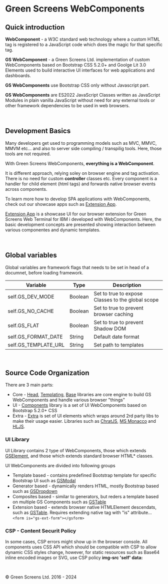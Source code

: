 # Green Screens WebComponents                                          
 
## Quick introduction
 
**WebComponent** - a W3C standard web technology where a custom HTML tag is registered to a JavaScript code which does the magic for that specific tag.
 
**GS WebComponent** - a Green Screens Ltd. implementation of custom WebComponents based on Bootstrap CSS 5.2.0+ and Goolge Lit 3.0 Elements used to build interactive UI interfaces for web applications and dashboards.
 
**GS WebComponents** use Bootstrap CSS only without Javascript part.     
 
**GS WebComponents** are ES2022 JavaScript Classes written as JavaScript Modules in plain vanilla JavaScript without need for any external tools or other framework dependencies to be used in web browsers.

<br>

## Development Basics

Many developers get used to programming models such as MVC, MMVC, MMVM etc... and also to server side compiling  / transpilig tools. Here, those tools are not required.

With Green Screens WebComponents, **everything is a WebComponent**.

It is different approach, relying soley on browser engine and tag activation. There is no need for custom **controller** classes etc. Every component is a handler for child element (html tags) and forwards native browser events across components.

To learn more how to develop SPA applications with WebComponents, check out our showcase apps such as [Extension App](../demos/extension/index.html).

[Extension App](../demos/extension/index.html) is a showcase UI for our browser extension for Green Screens Web Terminal for IBM i developed with WebComponents. Here, the basic development concepts are presented showing interaction between various componentes and dynamic templates.

<br>

## Global variables

Global variables are framework flags that needs to be set in head of a documnet, before loading framework.

| Variable              | Type      | Description                                       |
|-----------------------|-----------|---------------------------------------------------|
| self.GS_DEV_MODE      | Boolean   | Set to true to expose Classes to the global scope | 
| self.GS_NO_CACHE      | Boolean   | Set to true to prevent browser caching            | 
| self.GS_FLAT          | Boolean   | Set to true to prevent Shadow DOM                 | 
| self.GS_FORMAT_DATE   | String    | Default date format                               | 
| self.GS_TEMPLATE_URL  | String    | Set path to templates                             |

<br>

## Source Code Organization

There are 3 main parts:

* Core - [Head](../modules/head/), [Templating](../modules/templating/), [Base](../modules/base/) libraries are core engine to build GS WebComponents and handle various browser "things"
* UI - [Components](../modules/components/) library is a set of UI WebComponents based on Bootstrap 5.2.0+ CSS
* Extra - [Extra](../modules/extra/) is set of UI elements which wraps around 2rd party libs to make their usage easier. Libraries such as [ChratJS](https://www.chartjs.org/), [MS Monacco](https://microsoft.github.io/monaco-editor/) and [HLJS](https://highlightjs.org/). 

### UI Library

UI Library contains 2 type of WebComponents, those which extends [GSElement](../modules/base/GSElement.mjs), and those which extends standard browser HTML* classes.

UI WebComponents are divided into following groups

* Template based - contains predefined Bootstrap template for specific Bootstrap UI such as [GSModal](../modules/components/GSModal.mjs)
* Generator based - dynamically renders HTML, mostly Bootstrap based such as [GSDropdown](../modules/components/GSDropdown.mjs) 
* Composites based - similar to generators, but reders a template based on multiple GS Components such as [GSTable](../modules/components/table/GSTable.mjs)
* Extension based - extends browser native HTMLElement descendats, such as [GSTable](../modules/components/ext/GSFormExt.mjs). Requires extending native tag with "is" attribute... ```<form is="gs-ext-form"></gsform>```

### CSP - Content Securit Policy

In some cases, CSP errors might show up in the browser console. All components uses CSS API which should be compatible with CSP to allow dynamic CSS styles change, however, for static resources such as Base64 inline encoded images or SVG, use CSP policy __img-src 'self' data:__

<br>

&copy; Green Screens Ltd. 2016 - 2024
